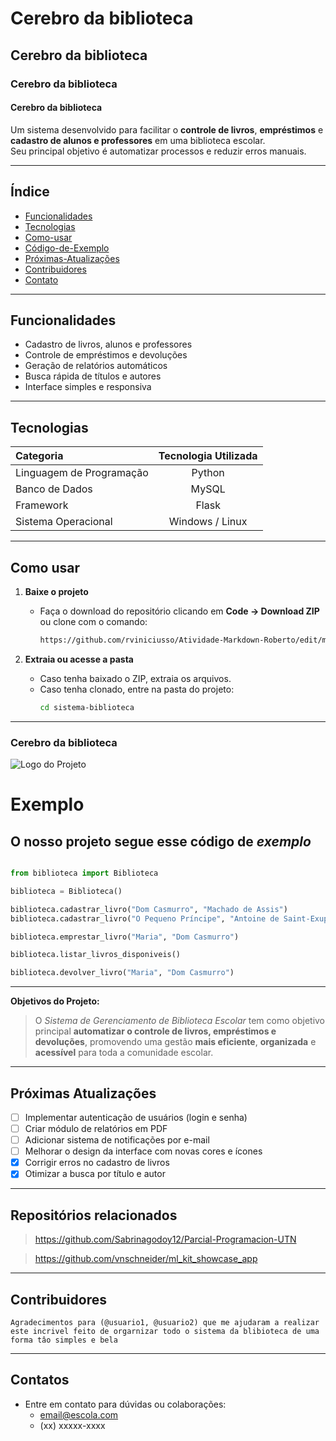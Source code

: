 # Cerebro da biblioteca
## Cerebro da biblioteca
### Cerebro da biblioteca
#### Cerebro da biblioteca

Um sistema desenvolvido para facilitar o **controle de livros**, **empréstimos** e **cadastro de alunos e professores** em uma biblioteca escolar.  
Seu principal objetivo é automatizar processos e reduzir erros manuais.

---

##  Índice
- [Funcionalidades](#funcionalidades)
- [Tecnologias](#tecnologias)
- [Como-usar](#como-usar)
- [Código-de-Exemplo](#exemplo)
- [Próximas-Atualizações](#próximas-atualizações)
- [Contribuidores](#contribuidores)
- [Contato](#contatos)

---

##  Funcionalidades
- Cadastro de livros, alunos e professores  
- Controle de empréstimos e devoluções  
- Geração de relatórios automáticos  
- Busca rápida de títulos e autores  
- Interface simples e responsiva  

---

##  Tecnologias

| Categoria | Tecnologia Utilizada |
|:---|:---:|
| Linguagem de Programação | Python  |
| Banco de Dados           | MySQL  |
| Framework                | Flask  |
| Sistema Operacional      | Windows / Linux  |

---

##  Como usar

1. **Baixe o projeto**
   - Faça o download do repositório clicando em **Code → Download ZIP** ou clone com o comando:
     ```bash
     https://github.com/rviniciusso/Atividade-Markdown-Roberto/edit/main/Readme-Roberto.md
     ```

2. **Extraia ou acesse a pasta**
   - Caso tenha baixado o ZIP, extraia os arquivos.
   - Caso tenha clonado, entre na pasta do projeto:
     ```bash
     cd sistema-biblioteca
     ```

---
### Cerebro da biblioteca
![Logo do Projeto](https://static.vecteezy.com/system/resources/previews/000/660/248/non_2x/education-book-logo-vector.jpg)
# Exemplo
## O nosso projeto segue esse código de _**exemplo**_

```python

from biblioteca import Biblioteca

biblioteca = Biblioteca()

biblioteca.cadastrar_livro("Dom Casmurro", "Machado de Assis")
biblioteca.cadastrar_livro("O Pequeno Príncipe", "Antoine de Saint-Exupéry")

biblioteca.emprestar_livro("Maria", "Dom Casmurro")

biblioteca.listar_livros_disponiveis()

biblioteca.devolver_livro("Maria", "Dom Casmurro")
```
---
 **Objetivos do Projeto:**
> O *Sistema de Gerenciamento de Biblioteca Escolar* tem como objetivo principal **automatizar o controle de livros, empréstimos e devoluções**, promovendo uma gestão **mais eficiente**, **organizada** e **acessível** para toda a comunidade escolar.

---

## Próximas Atualizações

- [ ] Implementar autenticação de usuários (login e senha)
- [ ] Criar módulo de relatórios em PDF
- [ ] Adicionar sistema de notificações por e-mail
- [ ] Melhorar o design da interface com novas cores e ícones
- [x] Corrigir erros no cadastro de livros
- [x] Otimizar a busca por título e autor

---

## Repositórios relacionados

> https://github.com/Sabrinagodoy12/Parcial-Programacion-UTN

> https://github.com/vnschneider/ml_kit_showcase_app

---
## Contribuidores
```
Agradecimentos para (@usuario1, @usuario2) que me ajudaram a realizar este incrivel feito de orgarnizar todo o sistema da blibioteca de uma forma tâo simples e bela
```
---
## Contatos 
- Entre em contato para dúvidas ou colaborações:
  - email@escola.com
  - (xx) xxxxx-xxxx
